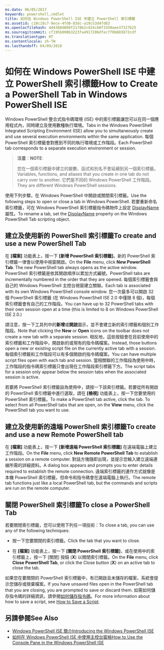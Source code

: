 ```yaml
---
ms.date: 06/05/2017
keywords: powershell,cmdlet
title: 如何在 Windows PowerShell ISE 中建立 PowerShell 索引標籤
ms.assetid: c10c18c7-9ece-4fd0-83dc-a19c53d4fd83
ms.openlocfilehash: 4d4388d889f2178b2cd24cb0f3350aee37327625
ms.sourcegitcommit: cf195b090b3223fa4917206dfec7f0b603873cdf
ms.translationtype: HT
ms.contentlocale: zh-TW
ms.lasthandoff: 04/09/2018
---
```

# <a name="how-to-create-a-powershell-tab-in-windows-powershell-ise"></a><span data-ttu-id="ac2cd-103">如何在 Windows PowerShell ISE 中建立 PowerShell 索引標籤</span><span class="sxs-lookup"><span data-stu-id="ac2cd-103">How to Create a PowerShell Tab in Windows PowerShell ISE</span></span>

<span data-ttu-id="ac2cd-104">Windows PowerShell 整合式指令碼環境 (ISE) 中的索引標籤讓您可以在同一個應用程式內，同時建立及使用數種執行環境。</span><span class="sxs-lookup"><span data-stu-id="ac2cd-104">Tabs in the Windows PowerShell Integrated Scripting Environment (ISE) allow you to simultaneously create and use several execution environments within the same application.</span></span>
<span data-ttu-id="ac2cd-105">每個 PowerShell 索引標籤會對應到不同的執行環境或工作階段。</span><span class="sxs-lookup"><span data-stu-id="ac2cd-105">Each PowerShell tab corresponds to a separate execution environment or session.</span></span>

> <span data-ttu-id="ac2cd-106">**注意**：</span><span class="sxs-lookup"><span data-stu-id="ac2cd-106">**NOTE**:</span></span>
>
> <span data-ttu-id="ac2cd-107">您在一個索引標籤中建立的變數、函式和別名不會延續到另一個索引標籤。</span><span class="sxs-lookup"><span data-stu-id="ac2cd-107">Variables, functions, and aliases that you create in one tab do not carry over to another.</span></span> <span data-ttu-id="ac2cd-108">它們是不同的 Windows PowerShell 工作階段。</span><span class="sxs-lookup"><span data-stu-id="ac2cd-108">They are different Windows PowerShell sessions.</span></span>

<span data-ttu-id="ac2cd-109">使用下列步驟，在 Windows PowerShell 中開啟或關閉索引標籤。</span><span class="sxs-lookup"><span data-stu-id="ac2cd-109">Use the following steps to open or close a tab in Windows PowerShell.</span></span>
<span data-ttu-id="ac2cd-110">若要重新命名索引標籤，可在 Windows PowerShell 索引標籤指令碼物件上設定 [DisplayName](The-PowerShellTab-Object.md#displayname) 屬性。</span><span class="sxs-lookup"><span data-stu-id="ac2cd-110">To rename a tab, set the [DisplayName](The-PowerShellTab-Object.md#displayname) property on the Windows PowerShell Tab scripting object.</span></span>

## <a name="to-create-and-use-a-new-powershell-tab"></a><span data-ttu-id="ac2cd-111">建立及使用新的 PowerShell 索引標籤</span><span class="sxs-lookup"><span data-stu-id="ac2cd-111">To create and use a new PowerShell Tab</span></span>

<span data-ttu-id="ac2cd-112">在 **[檔案]** 功能表上，按一下 **[新增 PowerShell 索引標籤]**。新的 PowerShell 索引標籤一律會以使用中視窗開啟。</span><span class="sxs-lookup"><span data-stu-id="ac2cd-112">On the **File** menu, click **New PowerShell Tab**. The new PowerShell tab always opens as the active window.</span></span>
<span data-ttu-id="ac2cd-113">PowerShell 索引標籤是依其開啟順序以累加方式編號。</span><span class="sxs-lookup"><span data-stu-id="ac2cd-113">PowerShell tabs are incrementally numbered in the order that they are opened.</span></span>
<span data-ttu-id="ac2cd-114">每個索引標籤會與自己的 Windows PowerShell 主控台視窗建立關聯。</span><span class="sxs-lookup"><span data-stu-id="ac2cd-114">Each tab is associated with its own Windows PowerShell console window.</span></span>
<span data-ttu-id="ac2cd-115">您一次最多可以開啟 32 個 PowerShell 索引標籤 (在 Windows PowerShell ISE 2.0 中僅限 8 個)，每個索引標籤會有自己的工作階段。</span><span class="sxs-lookup"><span data-stu-id="ac2cd-115">You can have up to 32 PowerShell tabs with their own session open at a time (this is limited to 8 on Windows PowerShell ISE 2.0.)</span></span>

<span data-ttu-id="ac2cd-116">請注意，按一下工具列中的**新增**或**開啟**圖示，並不會建立新的索引標籤和個別工作階段。</span><span class="sxs-lookup"><span data-stu-id="ac2cd-116">Note that clicking the **New** or **Open** icons on the toolbar does not create a new tab with a separate session.</span></span>
<span data-ttu-id="ac2cd-117">相反地，這些按鈕會在目前使用中的索引標籤和工作階段中，開啟新的或現有的指令碼檔案。</span><span class="sxs-lookup"><span data-stu-id="ac2cd-117">Instead, those buttons open a new or existing script file on the currently active tab with a session.</span></span>
<span data-ttu-id="ac2cd-118">每個索引標籤和工作階段可以有多個開啟的指令碼檔案。</span><span class="sxs-lookup"><span data-stu-id="ac2cd-118">You can have multiple script files open with each tab and session.</span></span>
<span data-ttu-id="ac2cd-119">當相關聯的工作階段為使用中時，工作階段的指令碼索引標籤只會出現在工作階段索引標籤下方。</span><span class="sxs-lookup"><span data-stu-id="ac2cd-119">The script tabs for a session only appear below the session tabs when the associated session is active.</span></span>

<span data-ttu-id="ac2cd-120">若要將 PowerShell 索引標籤設為使用中，請按一下該索引標籤。若要從所有開啟的 PowerShell 索引標籤中進行選取，請在 **[檢視]** 功能表上，按一下您要使用的 PowerShell 索引標籤。</span><span class="sxs-lookup"><span data-stu-id="ac2cd-120">To make a PowerShell tab active, click the tab. To select from all PowerShell tabs that are open, on the **View** menu, click the PowerShell tab you want to use.</span></span>

## <a name="to-create-and-use-a-new-remote-powershell-tab"></a><span data-ttu-id="ac2cd-121">建立及使用新的遠端 PowerShell 索引標籤</span><span class="sxs-lookup"><span data-stu-id="ac2cd-121">To create and use a new Remote PowerShell tab</span></span>

<span data-ttu-id="ac2cd-122">在 **[檔案]** 功能表上，按一下 **[新增遠端 PowerShell 索引標籤]** 在遠端電腦上建立工作階段。</span><span class="sxs-lookup"><span data-stu-id="ac2cd-122">On the **File** menu, click **New Remote PowerShell Tab** to establish a session on a remote computer.</span></span>
<span data-ttu-id="ac2cd-123">對話方塊隨即出現，並提示您輸入建立遠端連線所需的詳細資料。</span><span class="sxs-lookup"><span data-stu-id="ac2cd-123">A dialog box appears and prompts you to enter details required to establish the remote connection.</span></span>
<span data-ttu-id="ac2cd-124">遠端索引標籤的運作方式就像是本機 PowerShell 索引標籤，但命令和指令碼會在遠端電腦上執行。</span><span class="sxs-lookup"><span data-stu-id="ac2cd-124">The remote tab functions just like a local PowerShell tab, but the commands and scripts are run on the remote computer.</span></span>

## <a name="to-close-a-powershell-tab"></a><span data-ttu-id="ac2cd-125">關閉 PowerShell 索引標籤</span><span class="sxs-lookup"><span data-stu-id="ac2cd-125">To close a PowerShell Tab</span></span>

<span data-ttu-id="ac2cd-126">若要關閉索引標籤，您可以使用下列任一項技術：</span><span class="sxs-lookup"><span data-stu-id="ac2cd-126">To close a tab, you can use any of the following techniques:</span></span>

- <span data-ttu-id="ac2cd-127">按一下您要關閉的索引標籤。</span><span class="sxs-lookup"><span data-stu-id="ac2cd-127">Click the tab that you want to close.</span></span>

- <span data-ttu-id="ac2cd-128">在 **[檔案]** 功能表上，按一下 **[關閉 PowerShell 索引標籤]**，或在使用中的索引標籤上，按一下 [關閉] 按鈕 (**X**) 以關閉索引標籤。</span><span class="sxs-lookup"><span data-stu-id="ac2cd-128">On the **File** menu, click **Close PowerShell Tab**, or click  the Close button  (**X**) on an active tab to close the tab.</span></span>

<span data-ttu-id="ac2cd-129">如果您在要關閉的 PowerShell 索引標籤中，有已開啟且未儲存的檔案，系統會提示您儲存或捨棄檔案。</span><span class="sxs-lookup"><span data-stu-id="ac2cd-129">If you have unsaved files open in the PowerShell tab that you are closing, you are prompted to save or discard them.</span></span>
<span data-ttu-id="ac2cd-130">如需如何儲存指令碼的詳細資訊，請參閱[如何儲存指令碼](How-to-Write-and-Run-Scripts-in-the-Windows-PowerShell-ISE.md#how-to-save-a-script)。</span><span class="sxs-lookup"><span data-stu-id="ac2cd-130">For more information about how to save a script, see [How to Save a Script](How-to-Write-and-Run-Scripts-in-the-Windows-PowerShell-ISE.md#how-to-save-a-script).</span></span>

## <a name="see-also"></a><span data-ttu-id="ac2cd-131">另請參閱</span><span class="sxs-lookup"><span data-stu-id="ac2cd-131">See Also</span></span>

- [<span data-ttu-id="ac2cd-132">Windows PowerShell ISE 簡介</span><span class="sxs-lookup"><span data-stu-id="ac2cd-132">Introducing the Windows PowerShell ISE</span></span>](Introducing-the-Windows-PowerShell-ISE.md)
- [<span data-ttu-id="ac2cd-133">如何在 Windows PowerShell ISE 中使用主控台窗格</span><span class="sxs-lookup"><span data-stu-id="ac2cd-133">How to Use the Console Pane in the Windows PowerShell ISE</span></span>](How-to-Use-the-Console-Pane-in-the-Windows-PowerShell-ISE.md)